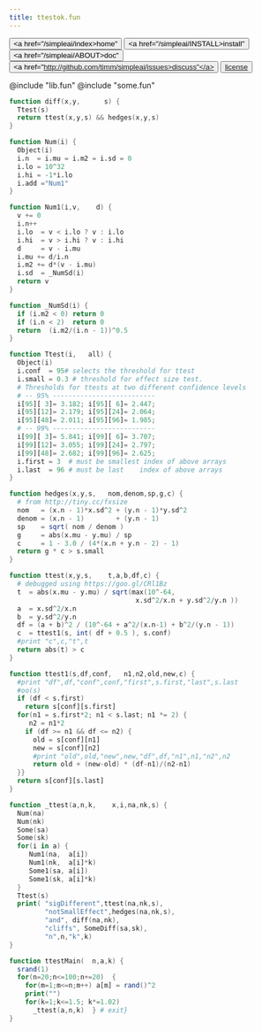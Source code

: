 ```yaml
---
title: ttestok.fun
---
```


<button class="button button1"><a href="/simpleai/index>home"</a></button>
<button class="button button2"><a href="/simpleai/INSTALL>install"</a></button>
<button class="button button1"><a href="/simpleai/ABOUT>doc"</a></button>
<button class="button button2"><a href="http://github.com/timm/simpleai/issues>discuss"</a></button>
<button class="button button1"><a href="/simpleai/LICENSE">license</a></button>


@include "lib.fun"
@include "some.fun"

```awk
function diff(x,y,      s) {
  Ttest(s)
  return ttest(x,y,s) && hedges(x,y,s)
}
```


```awk
function Num(i) {
  Object(i)
  i.n  = i.mu = i.m2 = i.sd = 0
  i.lo = 10^32
  i.hi = -1*i.lo
  i.add ="Num1"
}
```


```awk
function Num1(i,v,    d) {
  v += 0
  i.n++
  i.lo  = v < i.lo ? v : i.lo
  i.hi  = v > i.hi ? v : i.hi
  d     = v - i.mu
  i.mu += d/i.n
  i.m2 += d*(v - i.mu)
  i.sd  = _NumSd(i)
  return v
}
```

```awk
function _NumSd(i) {
  if (i.m2 < 0) return 0
  if (i.n < 2)  return 0
  return  (i.m2/(i.n - 1))^0.5
}
```

```awk
function Ttest(i,   all) {
  Object(i)
  i.conf  = 95# selects the threshold for ttest
  i.small = 0.3 # threshold for effect size test.
  # Thresholds for ttests at two different confidence levels
  # -- 95% --------------------------
  i[95][ 3]= 3.182; i[95][ 6]= 2.447;
  i[95][12]= 2.179; i[95][24]= 2.064;
  i[95][48]= 2.011; i[95][96]= 1.985;
  # -- 99% --------------------------
  i[99][ 3]= 5.841; i[99][ 6]= 3.707;
  i[99][12]= 3.055; i[99][24]= 2.797;
  i[99][48]= 2.682; i[99][96]= 2.625;
  i.first = 3  # must be smallest index of above arrays
  i.last  = 96 # must be last    index of above arrays
}
```

```awk
function hedges(x,y,s,   nom,denom,sp,g,c) {
  # from http://tiny.cc/fxsize
  nom   = (x.n - 1)*x.sd^2 + (y.n - 1)*y.sd^2
  denom = (x.n - 1)        + (y.n - 1)
  sp    = sqrt( nom / denom )
  g     = abs(x.mu - y.mu) / sp
  c     = 1 - 3.0 / (4*(x.n + y.n - 2) - 1)
  return g * c > s.small
}
```

```awk
function ttest(x,y,s,    t,a,b,df,c) {
  # debugged using https://goo.gl/CRl1Bz
  t  = abs(x.mu - y.mu) / sqrt(max(10^-64,
                                x.sd^2/x.n + y.sd^2/y.n ))
  a  = x.sd^2/x.n
  b  = y.sd^2/y.n
  df = (a + b)^2 / (10^-64 + a^2/(x.n-1) + b^2/(y.n - 1))
  c  = ttest1(s, int( df + 0.5 ), s.conf)
  #print "c",c,"t",t
  return abs(t) > c
}
```

```awk
function ttest1(s,df,conf,   n1,n2,old,new,c) {
  #print "df",df,"conf",conf,"first",s.first,"last",s.last
  #oo(s)
  if (df < s.first)
    return s[conf][s.first]
  for(n1 = s.first*2; n1 < s.last; n1 *= 2) {
     n2 = n1*2
    if (df >= n1 && df <= n2) {
      old = s[conf][n1]
      new = s[conf][n2]
      #print "old",old,"new",new,"df",df,"n1",n1,"n2",n2
      return old + (new-old) * (df-n1)/(n2-n1)
  }}
  return s[conf][s.last]
}
```


```awk
function _ttest(a,n,k,    x,i,na,nk,s) {
  Num(na)
  Num(nk)
  Some(sa)
  Some(sk)
  for(i in a) {
     Num1(na,  a[i])
     Num1(nk,  a[i]*k)
     Some1(sa, a[i])
     Some1(sk, a[i]*k)
  }
  Ttest(s)
  print( "sigDifferent",ttest(na,nk,s),
         "notSmallEffect",hedges(na,nk,s),
         "and", diff(na,nk),
         "cliffs", SomeDiff(sa,sk),
         "n",n,"k",k)
}
```


```awk
function ttestMain(  n,a,k) {
  srand(1)
  for(n=20;n<=100;n+=20)  {
    for(m=1;m<=n;m++) a[m] = rand()^2
    print("")
    for(k=1;k<=1.5; k*=1.02)
      _ttest(a,n,k)  } # exit}
}
```

